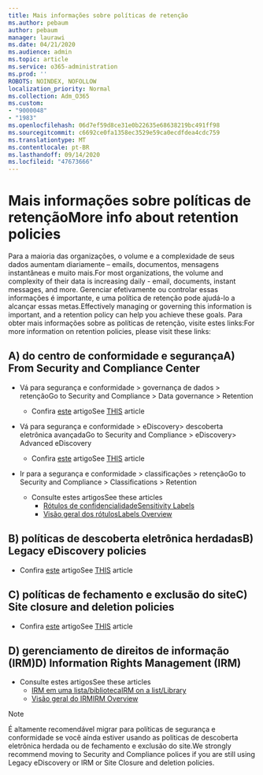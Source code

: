 ```yaml
---
title: Mais informações sobre políticas de retenção
ms.author: pebaum
author: pebaum
manager: laurawi
ms.date: 04/21/2020
ms.audience: admin
ms.topic: article
ms.service: o365-administration
ms.prod: ''
ROBOTS: NOINDEX, NOFOLLOW
localization_priority: Normal
ms.collection: Adm_O365
ms.custom:
- "9000048"
- "1983"
ms.openlocfilehash: 06d7ef59d8ce31e0b22635e68638219bc491ff98
ms.sourcegitcommit: c6692ce0fa1358ec3529e59ca0ecdfdea4cdc759
ms.translationtype: MT
ms.contentlocale: pt-BR
ms.lasthandoff: 09/14/2020
ms.locfileid: "47673666"
---
```

# <a name="more-info-about-retention-policies"></a><span data-ttu-id="d9ff3-102">Mais informações sobre políticas de retenção</span><span class="sxs-lookup"><span data-stu-id="d9ff3-102">More info about retention policies</span></span>

<span data-ttu-id="d9ff3-103">Para a maioria das organizações, o volume e a complexidade de seus dados aumentam diariamente – emails, documentos, mensagens instantâneas e muito mais.</span><span class="sxs-lookup"><span data-stu-id="d9ff3-103">For most organizations, the volume and complexity of their data is increasing daily - email, documents, instant messages, and more.</span></span> <span data-ttu-id="d9ff3-104">Gerenciar efetivamente ou controlar essas informações é importante, e uma política de retenção pode ajudá-lo a alcançar essas metas.</span><span class="sxs-lookup"><span data-stu-id="d9ff3-104">Effectively managing or governing this information is important, and a retention policy can help you achieve these goals.</span></span> <span data-ttu-id="d9ff3-105">Para obter mais informações sobre as políticas de retenção, visite estes links:</span><span class="sxs-lookup"><span data-stu-id="d9ff3-105">For more information on retention policies, please visit these links:</span></span>

## <a name="a-from-security-and-compliance-center"></a><span data-ttu-id="d9ff3-106">A) do centro de conformidade e segurança</span><span class="sxs-lookup"><span data-stu-id="d9ff3-106">A) From Security and Compliance Center</span></span>

- <span data-ttu-id="d9ff3-107">Vá para segurança e conformidade > governança de dados > retenção</span><span class="sxs-lookup"><span data-stu-id="d9ff3-107">Go to Security and Compliance > Data governance > Retention</span></span>
  - <span data-ttu-id="d9ff3-108">Confira [este](https://docs.microsoft.com/microsoft-365/compliance/retention-policies) artigo</span><span class="sxs-lookup"><span data-stu-id="d9ff3-108">See [THIS](https://docs.microsoft.com/microsoft-365/compliance/retention-policies) article</span></span>

- <span data-ttu-id="d9ff3-109">Vá para segurança e conformidade > eDiscovery> descoberta eletrônica avançada</span><span class="sxs-lookup"><span data-stu-id="d9ff3-109">Go to Security and Compliance > eDiscovery> Advanced eDiscovery</span></span> 
  - <span data-ttu-id="d9ff3-110">Confira [este](https://docs.microsoft.com/microsoft-365/compliance/ediscovery-cases) artigo</span><span class="sxs-lookup"><span data-stu-id="d9ff3-110">See [THIS](https://docs.microsoft.com/microsoft-365/compliance/ediscovery-cases) article</span></span>

- <span data-ttu-id="d9ff3-111">Ir para a segurança e conformidade > classificações > retenção</span><span class="sxs-lookup"><span data-stu-id="d9ff3-111">Go to Security and Compliance > Classifications > Retention</span></span>
  - <span data-ttu-id="d9ff3-112">Consulte estes artigos</span><span class="sxs-lookup"><span data-stu-id="d9ff3-112">See these articles</span></span>
    - [<span data-ttu-id="d9ff3-113">Rótulos de confidencialidade</span><span class="sxs-lookup"><span data-stu-id="d9ff3-113">Sensitivity Labels</span></span>](https://docs.microsoft.com/microsoft-365/compliance/sensitivity-labels)
    - [<span data-ttu-id="d9ff3-114">Visão geral dos rótulos</span><span class="sxs-lookup"><span data-stu-id="d9ff3-114">Labels Overview</span></span>](https://docs.microsoft.com/microsoft-365/compliance/labels)

## <a name="b-legacy-ediscovery-policies"></a><span data-ttu-id="d9ff3-115">B) políticas de descoberta eletrônica herdadas</span><span class="sxs-lookup"><span data-stu-id="d9ff3-115">B) Legacy eDiscovery policies</span></span>

- <span data-ttu-id="d9ff3-116">Confira [este](https://support.office.com/article/Set-up-an-eDiscovery-Center-in-SharePoint-Online-A18F8975-AA7F-43B4-A7D6-001D14744D8E) artigo</span><span class="sxs-lookup"><span data-stu-id="d9ff3-116">See [THIS](https://support.office.com/article/Set-up-an-eDiscovery-Center-in-SharePoint-Online-A18F8975-AA7F-43B4-A7D6-001D14744D8E) article</span></span>

## <a name="c-site-closure-and-deletion-policies"></a><span data-ttu-id="d9ff3-117">C) políticas de fechamento e exclusão do site</span><span class="sxs-lookup"><span data-stu-id="d9ff3-117">C) Site closure and deletion policies</span></span>

- <span data-ttu-id="d9ff3-118">Confira [este](https://support.office.com/article/Use-policies-for-site-closure-and-deletion-A8280D82-27FD-48C5-9ADF-8A5431208BA5) artigo</span><span class="sxs-lookup"><span data-stu-id="d9ff3-118">See [THIS](https://support.office.com/article/Use-policies-for-site-closure-and-deletion-A8280D82-27FD-48C5-9ADF-8A5431208BA5) article</span></span>  

## <a name="d-information-rights-management-irm"></a><span data-ttu-id="d9ff3-119">D) gerenciamento de direitos de informação (IRM)</span><span class="sxs-lookup"><span data-stu-id="d9ff3-119">D) Information Rights Management (IRM)</span></span>

- <span data-ttu-id="d9ff3-120">Consulte estes artigos</span><span class="sxs-lookup"><span data-stu-id="d9ff3-120">See these articles</span></span>
  - [<span data-ttu-id="d9ff3-121">IRM em uma lista/biblioteca</span><span class="sxs-lookup"><span data-stu-id="d9ff3-121">IRM on a list/Library</span></span>](https://support.office.com/article/apply-information-rights-management-to-a-list-or-library-3bdb5c4e-94fc-4741-b02f-4e7cc3c54aa1)
  - [<span data-ttu-id="d9ff3-122">Visão geral do IRM</span><span class="sxs-lookup"><span data-stu-id="d9ff3-122">IRM Overview</span></span>](https://support.office.com/article/create-and-apply-information-management-policies-eb501fe9-2ef6-4150-945a-65a6451ee9e9)

> [!Note]
> <span data-ttu-id="d9ff3-123">É altamente recomendável migrar para políticas de segurança e conformidade se você ainda estiver usando as políticas de descoberta eletrônica herdada ou de fechamento e exclusão do site.</span><span class="sxs-lookup"><span data-stu-id="d9ff3-123">We strongly recommend moving to Security and Compliance polices if you are still using Legacy eDiscovery or IRM or Site Closure and deletion policies.</span></span>
